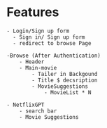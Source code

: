 # Features
    - Login/Sign up form
      - Sign in/ Sign up form
      - redirect to browse Page

    -Browse (After Authentication)
        - Header
        - Main-movie
            - Tailer in Backgound
            - Title $ decsription
            - MovieSuggestions
                - MovieList * N 
                
    - NetflixGPT
        - search bar
        - Movie Suggestions
